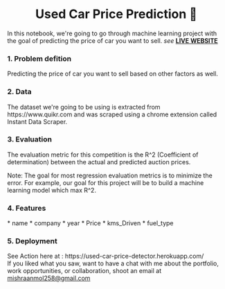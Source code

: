 <h1 align="center"> Used Car Price Prediction 🚗</h1> 

In this notebook, we're going to go through machine learning project with the goal of predicting the price of car you want to sell. *see* **[LIVE WEBSITE](https://used-car-price-detector.herokuapp.com/)**

<H3>1. Problem defition</H3>
Predicting the price of car you want to sell based on other factors as well.

<H3>2. Data</H3>
The dataset we're going to be using is extracted from https://www.quikr.com and was scraped using a chrome extension called Instant Data Scraper.


<H3>3. Evaluation</H3>

The evaluation metric for this competition is the R^2 (Coefficient of determination) between the actual and predicted auction prices.

Note: The goal for most regression evaluation metrics is to minimize the error. For example, our goal for this project will be to build a machine learning model which max R^2.

<H3>4. Features</H3>
  * name
  * company
  * year
  * Price
  * kms_Driven
  * fuel_type
 
<H3>5. Deployment</H3>
See Action here at : https://used-car-price-detector.herokuapp.com/





<br>
If you liked what you saw, want to have a chat with me about the portfolio, work opportunities, or collaboration, shoot an email at <a href="mailto:mishraanmol258@gmail.com?subject=Hello%20Anmol" target="_top">
mishraanmol258@gmail.com</a> 
